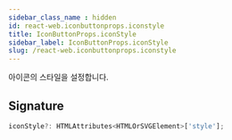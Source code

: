 ```yaml
---
sidebar_class_name : hidden
id: react-web.iconbuttonprops.iconstyle
title: IconButtonProps.iconStyle
sidebar_label: IconButtonProps.iconStyle
slug: /react-web.iconbuttonprops.iconstyle
---
```






아이콘의 스타일을 설정합니다.

## Signature

```typescript
iconStyle?: HTMLAttributes<HTMLOrSVGElement>['style'];
```
